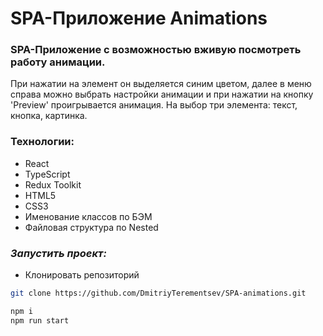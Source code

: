 # SPA-Приложение Animations

### SPA-Приложение с возможностью вживую посмотреть работу анимации. 
При нажатии на элемент он выделяется синим цветом, далее в меню справа можно выбрать настройки анимации и при нажатии на кнопку 'Preview' проигрывается анимация. 
На выбор три элемента: текст, кнопка, картинка.

### Технологии:
* React
* TypeScript
* Redux Toolkit
* HTML5
* CSS3
* Именование классов по БЭМ
* Файловая структура по Nested

### *Запустить проект:*
* Клонировать репозиторий
``` bash
git clone https://github.com/DmitriyTerementsev/SPA-animations.git       
```

``` bash
npm i
npm run start
``` 



